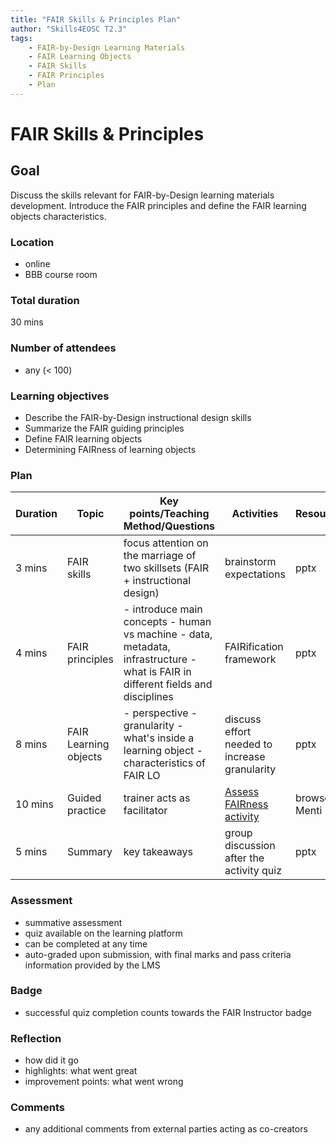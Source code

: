 ```yaml
---
title: "FAIR Skills & Principles Plan"
author: "Skills4EOSC T2.3"
tags: 
    - FAIR-by-Design Learning Materials
    - FAIR Learning Objects
    - FAIR Skills
    - FAIR Principles
    - Plan
---
```


# FAIR Skills & Principles

## Goal

Discuss the skills relevant for FAIR-by-Design learning materials development. Introduce the FAIR principles and define the FAIR learning objects characteristics.

### Location
- online
- BBB course room

### Total duration
30 mins

### Number of attendees
- any (< 100)

### Learning objectives
- Describe the FAIR-by-Design instructional design skills
- Summarize the FAIR guiding principles
- Define FAIR learning objects
- Determining FAIRness of learning objects 

### Plan
| **Duration** | **Topic**             | **Key points/Teaching Method/Questions**                                                                                         | **Activities**                                | **Resources**  |
|--------------|-----------------------|----------------------------------------------------------------------------------------------------------------------------------|-----------------------------------------------|----------------|
| 3 mins            | FAIR skills           | focus attention on the marriage of two skillsets  (FAIR + instructional design)                                                  | brainstorm expectations                       | pptx           |
| 4 mins            | FAIR principles       | - introduce main concepts - human vs machine - data, metadata, infrastructure - what is FAIR in different fields and disciplines | FAIRification framework                       | pptx           |
| 8 mins            | FAIR Learning objects | - perspective - granularity  - what's inside a learning object - characteristics of FAIR LO                                      | discuss effort needed to increase granularity | pptx           |
| 10 mins           | Guided practice       | trainer acts as facilitator                                                                                                      | [Assess FAIRness activity](./Activities/Assessing%20FAIRness%20of%20Learning%20Materials.md)                      | browser, Menti |
| 5 mins            | Summary               | key takeaways                                                                                                                    | group discussion after the activity quiz      | pptx           |

### Assessment
- summative assessment
- quiz available on the learning platform
- can be completed at any time
- auto-graded upon submission, with final marks and pass criteria information provided by the LMS

### Badge
- successful quiz completion counts towards the FAIR Instructor badge

### Reflection
- how did it go
- highlights: what went great
- improvement points: what went wrong

### Comments
- any additional comments from external parties acting as co-creators